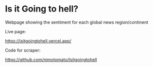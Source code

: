 # Is it Going to hell?

Webpage showing the sentiment for each global news region/continent

Live page:

https://isitgoingtohell.vercel.app/

Code for scraper:

https://github.com/nimotomato/Isitgoingtohell
